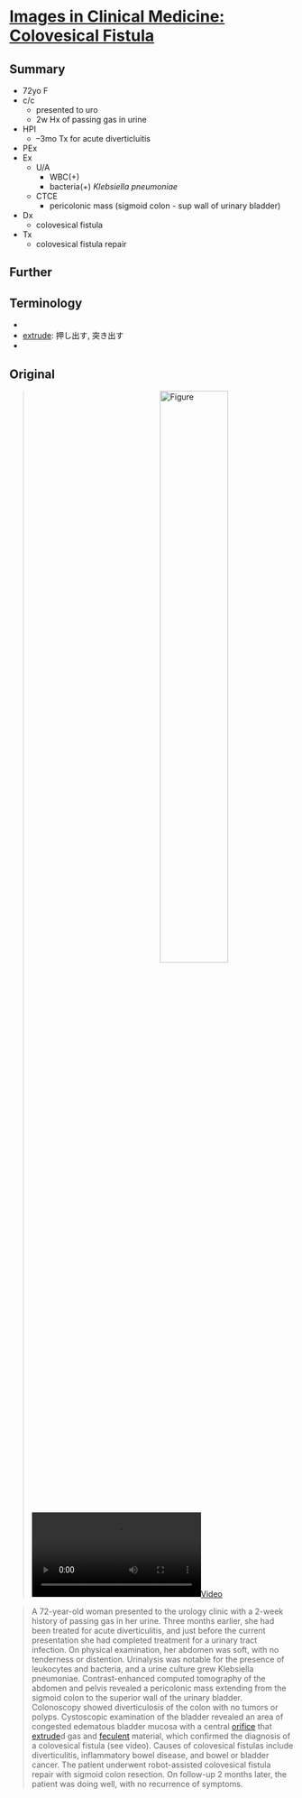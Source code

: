 <!--
Filename: 	2019-06-27_72F.md
Project: 	/Users/shume/Developer/physician/NEJM/IiCM
Author: 	shumez <https://github.com/shumez>
Created: 	2019-06-28 13:27:1
Modified: 	2019-06-28 14:15:46
-----
Copyright (c) 2019 shumez
-->

# [Images in Clinical Medicine: Colovesical Fistula][2019_SoteloRene_AshrafiAkbarN]

## Summary

- 72yo F
- c/c
	- presented to uro
	- 2w Hx of passing gas in urine
- HPI
	- –3mo Tx for acute diverticluitis
- PEx
- Ex
	- U/A
		- WBC(+)
		- bacteria(+) *Klebsiella pneumoniae*
	- CTCE
		- pericolonic mass (sigmoid colon - sup wall of urinary bladder)
- Dx
	- colovesical fistula
- Tx
	- colovesical fistula repair

## Further


## Terminology

- [orifice]: 入口部
- [extrude]: 押し出す, 突き出す
- [feculent]: 便性

## Original

> [![Figure][fig]][fig]

> [![Video][vid]][vid]

> A 72-year-old woman presented to the urology clinic with a 2-week history of passing gas in her urine. Three months earlier, she had been treated for acute diverticulitis, and just before the current presentation she had completed treatment for a urinary tract infection. On physical examination, her abdomen was soft, with no tenderness or distention. Urinalysis was notable for the presence of leukocytes and bacteria, and a urine culture grew Klebsiella pneumoniae. Contrast-enhanced computed tomography of the abdomen and pelvis revealed a pericolonic mass extending from the sigmoid colon to the superior wall of the urinary bladder. Colonoscopy showed diverticulosis of the colon with no tumors or polyps. Cystoscopic examination of the bladder revealed an area of congested edematous bladder mucosa with a central [orifice] that [extrude]d gas and [feculent] material, which confirmed the diagnosis of a colovesical fistula (see video). Causes of colovesical fistulas include diverticulitis, inflammatory bowel disease, and bowel or bladder cancer. The patient underwent robot-assisted colovesical fistula repair with sigmoid colon resection. On follow-up 2 months later, the patient was doing well, with no recurrence of symptoms.

##
[2019_SoteloRene_AshrafiAkbarN]: https://www.nejm.org/doi/full/10.1056/NEJMicm1900267

<!-- ref -->

<!-- fig -->
[fig]: https://www.nejm.org/na101/home/literatum/publisher/mms/journals/content/nejm/2019/nejm_2019.380.issue-26/nejmicm1900267/20190621/images/img_medium/nejmicm1900267_f1.jpeg
[vid]: https://videos-f.jwpsrv.com/content/conversions/24tOJIfp/videos/j6L5DUGu-27534150.mp4?token=0_5d15c948_0x7d15e039cff05cf9273af7c752a6cc3405e6eedf

<!-- term -->
[orifice]: # "入口部"
[extrude]: # "押し出す, 突き出す"
[feculent]: # "便性"

<style type="text/css">
	img{width: 51%; float: right;}
</style>